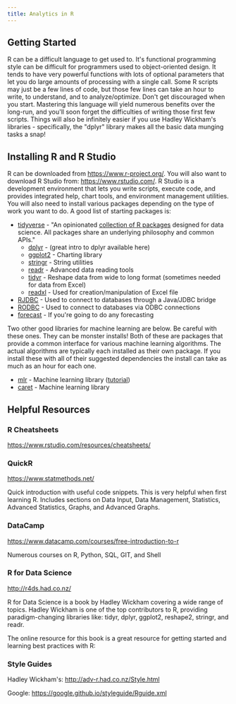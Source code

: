 ```yaml
---
title: Analytics in R
---
```


## Getting Started

R can be a difficult language to get used to.  It's functional programming style can be difficult for programmers used to object-oriented design.  It tends to have very powerful functions with lots of optional parameters that let you do large amounts of processing with a single call.  Some R scripts may just be a few lines of code, but those few lines can take an hour to write, to understand, and to analyze/optimize.  Don't get discouraged when you start.  Mastering this language will yield numerous benefits over the long-run, and you'll soon forget the difficulties of writing those first few scripts.  Things will also be infinitely easier if you use Hadley Wickham's libraries - specifically, the "dplyr" library makes all the basic data munging tasks a snap!

## Installing R and R Studio

R can be downloaded from https://www.r-project.org/.  You will also want to download R Studio from: https://www.rstudio.com/.  R Studio is a development environment that lets you write scripts, execute code, and provides integrated help, chart tools, and environment management utilities.  You will also need to install various packages depending on the type of work you want to do.  A good list of starting packages is:

* [tidyverse](https://www.tidyverse.org/) -  "An opinionated [collection of R packages](https://www.tidyverse.org/packages) designed for data science. All packages share an underlying philosophy and common APIs."   
  * [dplyr](http://dplyr.tidyverse.org/) -  (great intro to dplyr available here)
  * [ggplot2](http://ggplot2.tidyverse.org/) - Charting library
  * [stringr](http://readr.tidyverse.org/) - String utilities
  * [readr](http://readr.tidyverse.org/) - Advanced data reading tools
  * [tidyr](http://tidyr.tidyverse.org/) - Reshape data from wide to long format (sometimes needed for data from Excel)
  * [readxl](https://readxl.tidyverse.org/) - Used for creation/manipulation of Excel file
* [RJDBC](https://cran.r-project.org/web/packages/RJDBC/RJDBC.pdf) - Used to connect to databases through a Java/JDBC bridge
* [RODBC](https://cran.r-project.org/web/packages/RODBC/RODBC.pdf) - Used to connect to databases via ODBC connections
* [forecast](https://cran.r-project.org/web/packages/forecast/forecast.pdf) - If you're going to do any forecasting

Two other good libraries for machine learning are below.  Be careful with these ones.  They can be monster installs!  Both of these are packages that provide a common interface for various machine learning algorithms.  The actual algorithms are typically each installed as their own package.  If you install these with all of their suggested dependencies the install can take as much as an hour for each one.

* [mlr](https://cran.r-project.org/web/packages/mlr/mlr.pdf) - Machine learning library ([tutorial](https://mlr-org.github.io/mlr-tutorial/devel/html/))
* [caret](https://cran.r-project.org/web/packages/caret/caret.pdf) - Machine learning library

## Helpful Resources

### R Cheatsheets

https://www.rstudio.com/resources/cheatsheets/

### QuickR

https://www.statmethods.net/

Quick introduction with useful code snippets. This is very helpful when first learning R. Includes sections on Data Input, Data Management, Statistics, Advanced Statistics, Graphs, and Advanced Graphs.

### DataCamp

https://www.datacamp.com/courses/free-introduction-to-r

Numerous courses on R, Python, SQL, GIT, and Shell

### R for Data Science

http://r4ds.had.co.nz/

R for Data Science is a book by Hadley Wickham covering a wide range of topics. Hadley Wickham is one of the top contributors to R, providing paradigm-changing libraries like: tidyr, dplyr, ggplot2, reshape2, stringr, and readr.

The online resource for this book is a great resource for getting started and learning best practices with R:

### Style Guides

Hadley Wickham's: http://adv-r.had.co.nz/Style.html

Google: https://google.github.io/styleguide/Rguide.xml
